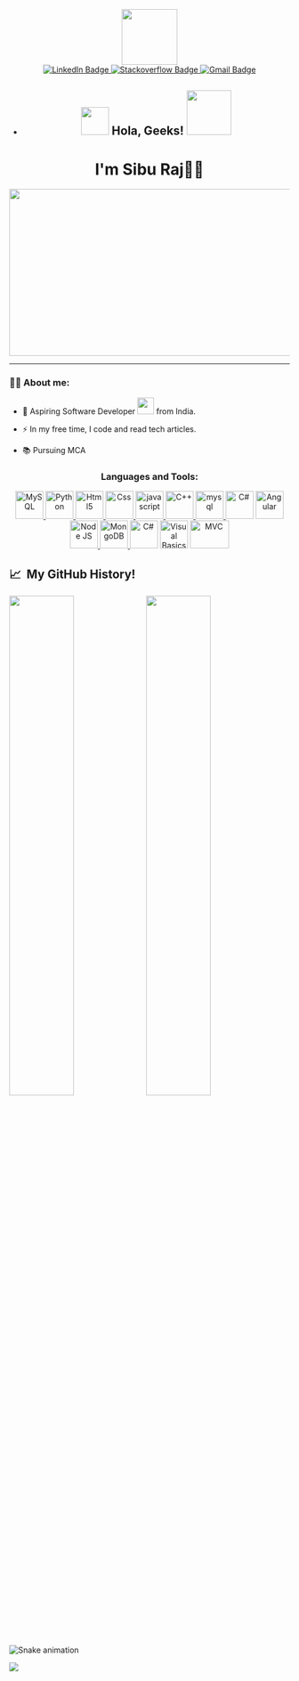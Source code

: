 <div id="header" align="center">
  <img src="https://media.giphy.com/media/M9gbBd9nbDrOTu1Mqx/giphy.gif" width="100"/>


<div id="badges">
  <a href="https://www.linkedin.com/in/mrsiburaj">
    <img src="https://img.shields.io/badge/LinkedIn-blue?style=for-the-badge&logo=linkedin&logoColor=white" alt="LinkedIn Badge"/>
  </a>
  <a href="https://stackoverflow.com/users/17722402/walking-dead">
    <img src="https://img.shields.io/badge/Stackoverflow-lime?style=for-the-badge&logo=Stackoverflow&logoColor=white" alt="Stackoverflow Badge"/>
  </a>
  <a href="siburaj7@gmail.com">
    <img src="https://img.shields.io/badge/Gmail-red?style=for-the-badge&logo=Gmail&logoColor=white" alt="Gmail Badge"/>
  </a>
</div>
  <img src="https://komarev.com/ghpvc/?username=Rohit-Dumka&style=flat-square&color=blue" alt=""/>

  - <h2 align="center"><img src="https://media.giphy.com/media/hvRJCLFzcasrR4ia7z/giphy.gif" width="50"> Hola, Geeks! <img src="https://i.pinimg.com/originals/8a/a4/59/8aa4595fb24b6ed585dddac4622b2445.gif" width="80"></h2>
  
  <h1 align="center">I'm Sibu Raj👨‍🎤</h1>

<div align="center">
  <img src="https://media.giphy.com/media/dWesBcTLavkZuG35MI/giphy.gif" width="600" height="300"/>
</div>
</div>

---

### :man_technologist: About me:
- :telescope: Aspiring Software Developer <img src="https://media.giphy.com/media/WUlplcMpOCEmTGBtBW/giphy.gif" width="30"> from India.

- :zap: In my free time, I code and read tech articles.

- :books: Pursuing MCA

<h3 align="center">Languages and Tools:</h3>
<p align="center"> <a href="https://www.mysql.com/" target="_blank"> <img src="https://img.icons8.com/external-flat-juicy-fish/60/000000/external-sql-coding-and-development-flat-flat-juicy-fish.png" alt="MySQL" width="50" height="50"/> </a> <a href="https://www.python.org/" target="_blank"><img src="https://img.icons8.com/color/144/000000/python--v1.png" alt="Python" width="50" height="50"/> </a> <a href="https://www.w3.org/html/" target="_blank"> <img src="https://img.icons8.com/color/144/000000/html-5--v1.png" alt="Html5" width="50" height="50"/> </a> <a href="https://www.w3schools.com/css/" target="_blank"> <img src="https://img.icons8.com/color/150/000000/css3.png" alt="Css" width="50" height="50"/> </a> <a href="https://developer.mozilla.org/en-US/docs/Web/JavaScript" target="_blank"> <img src="https://img.icons8.com/color/144/000000/javascript--v1.png" alt="javascript" width="50" height="50"/> </a> <a href="https://www.cplusplus.com/doc/tutorial/" target="_blank"> <img src="https://img.icons8.com/color/144/000000/c-plus-plus-logo.png" alt="C++" width="50" height="50"/> </a> 
  <a href="https://www.programiz.com/c-programming" target="_blank"> <img src="https://img.icons8.com/color/144/000000/c-programming.png" alt="mysql" width="50" height="50"/> </a> 
   <img src="https://img.icons8.com/color/1x/c-sharp-logo.png" alt="C#" width="50" height="50"/>
  <a href="https://angular.io/" target="_blank"> <img src="https://cdn2.iconfinder.com/data/icons/designer-skills/128/angular-512.png" alt="Angular" width="50" height="50"/> </a><a href="https://nodejs.org/en/" target="_blank"> <img src="https://cdn4.iconfinder.com/data/icons/logos-3/456/nodejs-new-pantone-black-256.png" alt="Node JS" width="50" height="50"/> </a> <a href="https://www.mongodb.com/" target="_blank"> <img src="https://cdn4.iconfinder.com/data/icons/logos-3/512/mongodb-2-256.png" alt="MongoDB" width="50" height="50"/> </a> 
  <img src="https://img.icons8.com/external-tal-revivo-color-tal-revivo/256/external-net-or-dot-net-a-software-framework-developed-by-microsoft-logo-color-tal-revivo.png" alt="C#" width="50" height="50"/>
  <img src="https://img.icons8.com/fluency/256/visual-basic.png" alt="Visual Basics" width="50" height="50"/>  
  <img src="https://www.asphostcentral.com/Images/logo_aspmvc345.png" alt="MVC" width="70" height="50"/>

  
  
 
  
  
  
</p>

<h2> 📈 &nbsp;My GitHub History!</h2>

<p align="left">
  <img width="48%" src="https://github-readme-stats.vercel.app/api?username=Yash-srivastav16&show_icons=true&theme=chartreuse-dark" /> 
  <img width="48%" src="https://github-readme-streak-stats.herokuapp.com/?user=Yash-srivastav16&theme=chartreuse-dark" />
</p> 


![Snake animation](https://github.com/thepiyushmalhotra/thepiyushmalhotra/blob/output/github-contribution-grid-snake.svg)
  
<p align="left">
  <img src="https://capsule-render.vercel.app/api?type=waving&color=gradient&height=100&section=footer"/>
</p>


